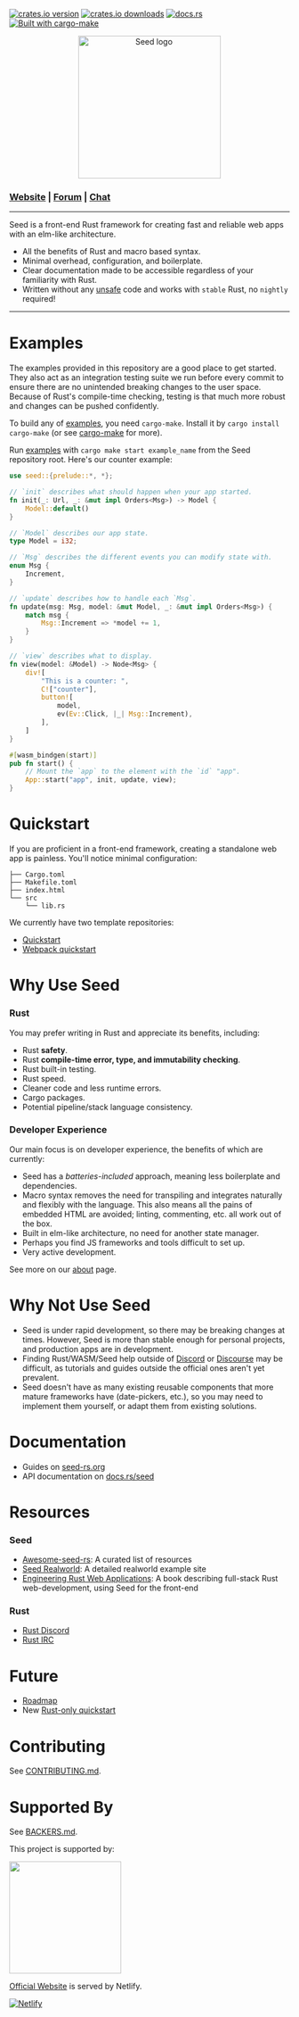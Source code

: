 [![crates.io version](https://meritbadge.herokuapp.com/seed)](https://crates.io/crates/seed)
[![crates.io downloads](https://img.shields.io/crates/d/seed.svg)](https://crates.io/crates/seed)
[![docs.rs](https://docs.rs/seed/badge.svg)](https://docs.rs/seed)
[![Built with cargo-make](https://sagiegurari.github.io/cargo-make/assets/badges/cargo-make.svg)](https://sagiegurari.github.io/cargo-make)

<p align="center">
  <img src="https://raw.githubusercontent.com/seed-rs/seed-rs.org/81ed1acc77062ede3295683f21f2d39611843192/seed_branding/seed_logo.min.svg" width="256" title="Seed logo">
</p>

### [Website](https://seed-rs.org) | [Forum](https://seed.discourse.group) | [Chat](https://discord.gg/JHHcHp5)
---
Seed is a front-end Rust framework for creating fast and reliable web apps with an elm-like architecture.

- All the benefits of Rust and macro based syntax.
- Minimal overhead, configuration, and boilerplate.
- Clear documentation made to be accessible regardless of your familiarity with Rust.
- Written without any [unsafe](https://doc.rust-lang.org/book/ch19-01-unsafe-rust.html) code and works with `stable` Rust, no `nightly` required!

---

# Examples
The examples provided in this repository are a good place to get started. They also act as an integration testing suite we run before every commit to ensure there are no unintended breaking changes to the user space. Because of Rust's compile-time checking, testing is that much more robust and changes can be pushed confidently.

To build any of [examples](examples/), you need `cargo-make`. Install it by `cargo install cargo-make` (or see [cargo-make](https://github.com/sagiegurari/cargo-make#installation) for more).

Run [examples](examples/) with `cargo make start example_name` from the Seed repository root. Here's our counter example:

```rust
use seed::{prelude::*, *};

// `init` describes what should happen when your app started.
fn init(_: Url, _: &mut impl Orders<Msg>) -> Model {
    Model::default()
}

// `Model` describes our app state.
type Model = i32;

// `Msg` describes the different events you can modify state with.
enum Msg {
    Increment,
}

// `update` describes how to handle each `Msg`.
fn update(msg: Msg, model: &mut Model, _: &mut impl Orders<Msg>) {
    match msg {
        Msg::Increment => *model += 1,
    }
}

// `view` describes what to display.
fn view(model: &Model) -> Node<Msg> {
    div![
        "This is a counter: ",
        C!["counter"],
        button![
            model,
            ev(Ev::Click, |_| Msg::Increment),
        ],
    ]
}

#[wasm_bindgen(start)]
pub fn start() {
    // Mount the `app` to the element with the `id` "app".
    App::start("app", init, update, view);
}
```

# Quickstart
If you are proficient in a front-end framework, creating a standalone web app is painless. You'll notice minimal configuration:

```
├── Cargo.toml
├── Makefile.toml
├── index.html
└── src
    └── lib.rs
```

We currently have two template repositories:
- [Quickstart](https://github.com/seed-rs/seed-quickstart)
- [Webpack quickstart](https://github.com/seed-rs/seed-quickstart-webpack)

# Why Use Seed

### Rust
You may prefer writing in Rust and appreciate its benefits, including:
- Rust **safety**.
- Rust **compile-time error, type, and immutability checking**.
- Rust built-in testing.
- Rust speed.
- Cleaner code and less runtime errors.
- Cargo packages.
- Potential pipeline/stack language consistency.

### Developer Experience
Our main focus is on developer experience, the benefits of which are currently:
- Seed has a *batteries-included* approach, meaning less boilerplate and dependencies.
- Macro syntax removes the need for transpiling and integrates naturally and flexibly with the language. This also means all the pains of embedded HTML are avoided; linting, commenting, etc. all work out of the box.
- Built in elm-like architecture, no need for another state manager.
- Perhaps you find JS frameworks and tools difficult to set up.
- Very active development.

See more on our [about](https://seed-rs.org/guide/about) page.

# Why Not Use Seed
- Seed is under rapid development, so there may be breaking changes at times. However, Seed is more than stable enough for personal projects, and production apps are in development.
- Finding Rust/WASM/Seed help outside of [Discord](https://discord.gg/JHHcHp5) or [Discourse](https://seed.discourse.group) may be difficult, as tutorials and guides outside the official ones aren't yet prevalent.
- Seed doesn't have as many existing reusable components that more mature frameworks have (date-pickers, etc.), so you may need to implement them yourself, or adapt them from existing solutions.

# Documentation
- Guides on [seed-rs.org](https://seed-rs.org)
- API documentation on [docs.rs/seed](https://docs.rs/seed)

# Resources
### Seed
- [Awesome-seed-rs](https://github.com/seed-rs/awesome-seed-rs): A curated list of resources
- [Seed Realworld](https://github.com/seed-rs/seed-rs-realworld): A detailed realworld example site
- [Engineering Rust Web Applications](https://erwabook.com/intro/): A book describing full-stack Rust web-development, using Seed for the front-end

### Rust
- [Rust Discord](https://discordapp.com/invite/rust-lang)
- [Rust IRC](https://www.irccloud.com/invite?channel=%23%23rust&hostname=chat.freenode.net&port=6697&ssl=1)

# Future
- [Roadmap](https://github.com/seed-rs/seed/milestones)
- New [Rust-only quickstart](https://github.com/MartinKavik/seeder)

# Contributing
See [CONTRIBUTING.md](CONTRIBUTING.md).

# Supported By
See [BACKERS.md](BACKERS.md).

<p>This project is supported by:</p>
<p>
  <!-- referral link from console -->
  <a href="https://m.do.co/c/f02c252209c1">
    <img src="https://opensource.nyc3.cdn.digitaloceanspaces.com/attribution/assets/SVG/DO_Logo_horizontal_blue.svg" width="201px">
  </a>
</p>

[Official Website](https://seed-rs.org) is served by Netlify.

[![Netlify](https://www.netlify.com/img/global/badges/netlify-light.svg)](https://www.netlify.com)
